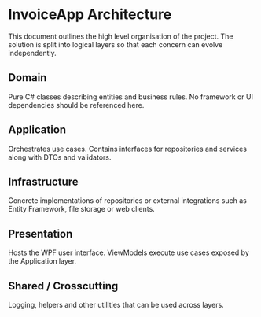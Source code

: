 # InvoiceApp Architecture

This document outlines the high level organisation of the project. The solution is split into logical layers so that each concern can evolve independently.

## Domain
Pure C# classes describing entities and business rules. No framework or UI dependencies should be referenced here.

## Application
Orchestrates use cases. Contains interfaces for repositories and services along with DTOs and validators.

## Infrastructure
Concrete implementations of repositories or external integrations such as Entity Framework, file storage or web clients.

## Presentation
Hosts the WPF user interface. ViewModels execute use cases exposed by the Application layer.

## Shared / Crosscutting
Logging, helpers and other utilities that can be used across layers.

